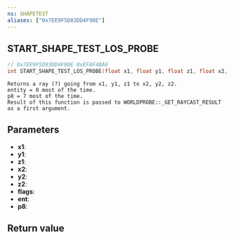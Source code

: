 ```yaml
---
ns: SHAPETEST
aliases: ["0x7EE9F5D83DD4F90E"]
---
```

## START_SHAPE_TEST_LOS_PROBE

```c
// 0x7EE9F5D83DD4F90E 0xEFAF4BA6
int START_SHAPE_TEST_LOS_PROBE(float x1, float y1, float z1, float x2, float y2, float z2, int flags, Entity ent, int p8);
```

```
Returns a ray (?) going from x1, y1, z1 to x2, y2, z2.  
entity = 0 most of the time.  
p8 = 7 most of the time.  
Result of this function is passed to WORLDPROBE::_GET_RAYCAST_RESULT as a first argument.  
```

## Parameters
* **x1**: 
* **y1**: 
* **z1**: 
* **x2**: 
* **y2**: 
* **z2**: 
* **flags**: 
* **ent**: 
* **p8**: 

## Return value
